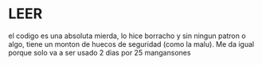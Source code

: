 # LEER
el codigo es una absoluta mierda, lo hice borracho y sin ningun patron o algo, tiene un monton de huecos de seguridad (como la malu).
Me da igual porque solo va a ser usado 2 dias por 25 mangansones
